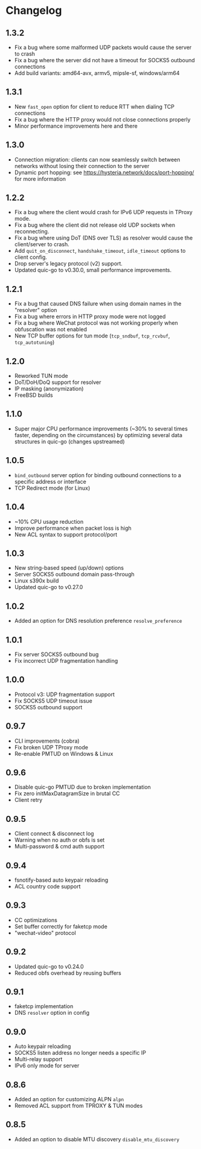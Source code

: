 # Changelog

## 1.3.2

- Fix a bug where some malformed UDP packets would cause the server to crash
- Fix a bug where the server did not have a timeout for SOCKS5 outbound connections
- Add build variants: amd64-avx, armv5, mipsle-sf, windows/arm64

## 1.3.1

- New `fast_open` option for client to reduce RTT when dialing TCP connections
- Fix a bug where the HTTP proxy would not close connections properly
- Minor performance improvements here and there

## 1.3.0

- Connection migration: clients can now seamlessly switch between networks without losing their connection to the server
- Dynamic port hopping: see https://hysteria.network/docs/port-hopping/ for more information

## 1.2.2

- Fix a bug where the client would crash for IPv6 UDP requests in TProxy mode.
- Fix a bug where the client did not release old UDP sockets when reconnecting.
- Fix a bug where using DoT (DNS over TLS) as resolver would cause the client/server to crash.
- Add `quit_on_disconnect`, `handshake_timeout`, `idle_timeout` options to client config.
- Drop server's legacy protocol (v2) support.
- Updated quic-go to v0.30.0, small performance improvements.

## 1.2.1

- Fix a bug that caused DNS failure when using domain names in the "resolver" option
- Fix a bug where errors in HTTP proxy mode were not logged
- Fix a bug where WeChat protocol was not working properly when obfuscation was not enabled
- New TCP buffer options for tun mode (`tcp_sndbuf`, `tcp_rcvbuf`, `tcp_autotuning`)

## 1.2.0

- Reworked TUN mode
- DoT/DoH/DoQ support for resolver
- IP masking (anonymization)
- FreeBSD builds

## 1.1.0

- Super major CPU performance improvements (~30% to several times faster, depending on the circumstances) by optimizing several data structures in quic-go (changes upstreamed)

## 1.0.5

- `bind_outbound` server option for binding outbound connections to a specific address or interface
- TCP Redirect mode (for Linux)

## 1.0.4

- ~10% CPU usage reduction
- Improve performance when packet loss is high
- New ACL syntax to support protocol/port

## 1.0.3

- New string-based speed (up/down) options
- Server SOCKS5 outbound domain pass-through
- Linux s390x build
- Updated quic-go to v0.27.0

## 1.0.2

- Added an option for DNS resolution preference `resolve_preference`

## 1.0.1

- Fix server SOCKS5 outbound bug
- Fix incorrect UDP fragmentation handling

## 1.0.0

- Protocol v3: UDP fragmentation support
- Fix SOCKS5 UDP timeout issue
- SOCKS5 outbound support

## 0.9.7

- CLI improvements (cobra)
- Fix broken UDP TProxy mode
- Re-enable PMTUD on Windows & Linux

## 0.9.6

- Disable quic-go PMTUD due to broken implementation
- Fix zero initMaxDatagramSize in brutal CC
- Client retry

## 0.9.5

- Client connect & disconnect log
- Warning when no auth or obfs is set
- Multi-password & cmd auth support

## 0.9.4

- fsnotify-based auto keypair reloading
- ACL country code support

## 0.9.3

- CC optimizations
- Set buffer correctly for faketcp mode
- "wechat-video" protocol

## 0.9.2

- Updated quic-go to v0.24.0
- Reduced obfs overhead by reusing buffers

## 0.9.1

- faketcp implementation
- DNS `resolver` option in config

## 0.9.0

- Auto keypair reloading
- SOCKS5 listen address no longer needs a specific IP
- Multi-relay support
- IPv6 only mode for server

## 0.8.6

- Added an option for customizing ALPN `alpn`
- Removed ACL support from TPROXY & TUN modes

## 0.8.5

- Added an option to disable MTU discovery `disable_mtu_discovery`
